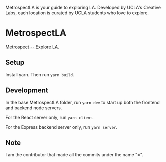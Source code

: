 MetrospectLA is your guide to exploring LA. Developed by UCLA's Creative Labs, each location is curated by UCLA students who love to explore.

# MetrospectLA
[Metrospect -- Explore LA.](https://metrospect.la)

## Setup
Install yarn. Then run `yarn build`.

## Development
In the base MetrospectLA folder, run `yarn dev` to start up both the frontend and backend node servers.

For the React server only, run `yarn client`.

For the Express backend server only, run `yarn server`.

## Note
I am the contributor that made all the commits under the name "=".
